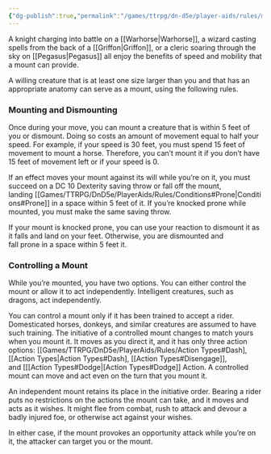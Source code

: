 ```yaml
---
{"dg-publish":true,"permalink":"/games/ttrpg/dn-d5e/player-aids/rules/mounted-combat/","tags":["ttrpg/dnd/5e","Rules"],"noteIcon":""}
---
```


A knight charging into battle on a [[Warhorse\|Warhorse]], a wizard casting spells from the back of a [[Griffon\|Griffon]], or a cleric soaring through the sky on  [[Pegasus\|Pegasus]] all enjoy the benefits of speed and mobility that a mount can provide.

A willing creature that is at least one size larger than you and that has an appropriate anatomy can serve as a mount, using the following rules.

### Mounting and Dismounting

Once during your move, you can mount a creature that is within 5 feet of you or dismount. Doing so costs an amount of movement equal to half your speed. For example, if your speed is 30 feet, you must spend 15 feet of movement to mount a horse. Therefore, you can’t mount it if you don’t have 15 feet of movement left or if your speed is 0.

If an effect moves your mount against its will while you’re on it, you must succeed on a DC 10 Dexterity saving throw or fall off the mount, landing [[Games/TTRPG/DnD5e/PlayerAids/Rules/Conditions#Prone\|Conditions#Prone]] in a space within 5 feet of it. If you’re knocked prone while mounted, you must make the same saving throw.

If your mount is knocked prone, you can use your reaction to dismount it as it falls and land on your feet. Otherwise, you are dismounted and fall prone in a space within 5 feet it.

### Controlling a Mount

While you’re mounted, you have two options. You can either control the mount or allow it to act independently. Intelligent creatures, such as dragons, act independently.

You can control a mount only if it has been trained to accept a rider. Domesticated horses, donkeys, and similar creatures are assumed to have such training. The initiative of a controlled mount changes to match yours when you mount it. It moves as you direct it, and it has only three action options: [[Games/TTRPG/DnD5e/PlayerAids/Rules/Action Types#Dash], [[Action Types\|Action Types#Dash], [[Action Types#Disengage]], and [[[Action Types#Dodge\|[Action Types#Dodge]] Action. A controlled mount can move and act even on the turn that you mount it.

An independent mount retains its place in the initiative order. Bearing a rider puts no restrictions on the actions the mount can take, and it moves and acts as it wishes. It might flee from combat, rush to attack and devour a badly injured foe, or otherwise act against your wishes.

In either case, if the mount provokes an opportunity attack while you’re on it, the attacker can target you or the mount.